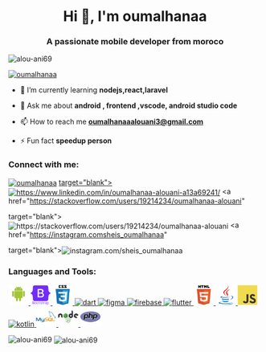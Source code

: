 <h1 align="center">Hi 👋, I'm oumalhanaa</h1>
<h3 align="center">A passionate mobile developer from moroco</h3>

<p align="left"> <img src="https://komarev.com/ghpvc/?username=alou-ani69&label=Profile%20views&color=0e75b6&style=flat" alt="alou-ani69" /> </p>

<p align="left"> <a href="https://twitter.com/oumalhanaa" target="blank"><img src="https://img.shields.io/twitter/follow/oumalhanaa?logo=twitter&style=for-the-badge" alt="oumalhanaa" /></a> </p>

- 🌱 I’m currently learning **nodejs,react,laravel**

- 💬 Ask me about **android , frontend ,vscode, android studio code**

- 📫 How to reach me **oumalhanaaalouani3@gmail.com**

- ⚡ Fun fact **speedup person**

<h3 align="left">Connect with me:</h3>
<p align="left">
<a href="https://twitter.com/oumalhanaa" target="blank"><img align="center" src="https://raw.githubusercontent.com/rahuldkjain/github-profile-readme-generator/master/src/images/icons/Social/twitter.svg" alt="oumalhanaa" height="30" width="40" /></a>
<a href="https://linkedin.com/in/oumalhanaa-alouani-a13a69241/"                    
                      
                      
                      
                      
                      
                      
                      
                      
   target="blank"><img align="center" src="https://raw.githubusercontent.com/rahuldkjain/github-profile-readme-generator/master/src/images/icons/Social/linked-in-alt.svg" alt="https://www.linkedin.com/in/oumalhanaa-alouani-a13a69241/" height="30" width="40" /></a>
<a href="https://stackoverflow.com/users/19214234/oumalhanaa-alouani"                    
                      
                      
   target="blank"><img align="center" src="https://raw.githubusercontent.com/rahuldkjain/github-profile-readme-generator/master/src/images/icons/Social/stack-overflow.svg" alt="https://stackoverflow.com/users/19214234/oumalhanaa-alouani" height="30" width="40" /></a>
<a href="https://instagram.comsheis_oumalhanaa"                    
                      
   target="blank"><img align="center" src="https://raw.githubusercontent.com/rahuldkjain/github-profile-readme-generator/master/src/images/icons/Social/instagram.svg" alt="instagram.com/sheis_oumalhanaa" height="30" width="40" /></a>
</p>

<h3 align="left">Languages and Tools:</h3>
<p align="left"> <a href="https://developer.android.com" target="_blank" rel="noreferrer"> <img src="https://raw.githubusercontent.com/devicons/devicon/master/icons/android/android-original-wordmark.svg" alt="android" width="40" height="40"/> </a> <a href="https://getbootstrap.com" target="_blank" rel="noreferrer"> <img src="https://raw.githubusercontent.com/devicons/devicon/master/icons/bootstrap/bootstrap-plain-wordmark.svg" alt="bootstrap" width="40" height="40"/> </a> <a href="https://www.w3schools.com/css/" target="_blank" rel="noreferrer"> <img src="https://raw.githubusercontent.com/devicons/devicon/master/icons/css3/css3-original-wordmark.svg" alt="css3" width="40" height="40"/> </a> <a href="https://dart.dev" target="_blank" rel="noreferrer"> <img src="https://www.vectorlogo.zone/logos/dartlang/dartlang-icon.svg" alt="dart" width="40" height="40"/> </a> <a href="https://www.figma.com/" target="_blank" rel="noreferrer"> <img src="https://www.vectorlogo.zone/logos/figma/figma-icon.svg" alt="figma" width="40" height="40"/> </a> <a href="https://firebase.google.com/" target="_blank" rel="noreferrer"> <img src="https://www.vectorlogo.zone/logos/firebase/firebase-icon.svg" alt="firebase" width="40" height="40"/> </a> <a href="https://flutter.dev" target="_blank" rel="noreferrer"> <img src="https://www.vectorlogo.zone/logos/flutterio/flutterio-icon.svg" alt="flutter" width="40" height="40"/> </a> <a href="https://www.w3.org/html/" target="_blank" rel="noreferrer"> <img src="https://raw.githubusercontent.com/devicons/devicon/master/icons/html5/html5-original-wordmark.svg" alt="html5" width="40" height="40"/> </a> <a href="https://www.java.com" target="_blank" rel="noreferrer"> <img src="https://raw.githubusercontent.com/devicons/devicon/master/icons/java/java-original.svg" alt="java" width="40" height="40"/> </a> <a href="https://developer.mozilla.org/en-US/docs/Web/JavaScript" target="_blank" rel="noreferrer"> <img src="https://raw.githubusercontent.com/devicons/devicon/master/icons/javascript/javascript-original.svg" alt="javascript" width="40" height="40"/> </a> <a href="https://kotlinlang.org" target="_blank" rel="noreferrer"> <img src="https://www.vectorlogo.zone/logos/kotlinlang/kotlinlang-icon.svg" alt="kotlin" width="40" height="40"/> </a> <a href="https://www.mysql.com/" target="_blank" rel="noreferrer"> <img src="https://raw.githubusercontent.com/devicons/devicon/master/icons/mysql/mysql-original-wordmark.svg" alt="mysql" width="40" height="40"/> </a> <a href="https://nodejs.org" target="_blank" rel="noreferrer"> <img src="https://raw.githubusercontent.com/devicons/devicon/master/icons/nodejs/nodejs-original-wordmark.svg" alt="nodejs" width="40" height="40"/> </a> <a href="https://www.php.net" target="_blank" rel="noreferrer"> <img src="https://raw.githubusercontent.com/devicons/devicon/master/icons/php/php-original.svg" alt="php" width="40" height="40"/> </a> </p>

<p><img align="left" src="https://github-readme-stats.vercel.app/api/top-langs?username=alou-ani69&show_icons=true&locale=en&layout=compact" alt="alou-ani69" /></p>

<p>&nbsp;<img align="center" src="https://github-readme-stats.vercel.app/api?username=alou-ani69&show_icons=true&locale=en" alt="alou-ani69" /></p>
                    
  
  
                                             
  
  
